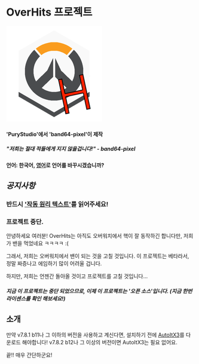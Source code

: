 # OverHits 프로젝트

![OverHits](https://github.com/band64-pixel/OverHits/blob/master/OverHits/Resources/overhits.png)
#### 'PuryStudio'에서 'band64-pixel'이 제작

##### "저희는 절대 적들에게 지지 않을겁니다!" - band64-pixel

#### 언어: 한국어, [영어](https://github.com/band64-pixel/OverHits/blob/master/README.md)로 언어를 바꾸시겠습니까?

## *공지사항*

### 반드시 ['작동 원리 텍스트'](https://github.com/band64-pixel/OverHits/blob/master/HowItWorks.md)를 읽어주세요!

### 프로젝트 중단.
안녕하세요 여러분! OverHits는 아직도 오버워치에서 핵이 잘 동작하긴 합니다만, 저희가 밴을 먹었네요 ㅋㅋㅋㅋ :(

그래서, 저희는 오버워치에서 밴이 되는 것을 고칠 것입니다. 이 프로젝트는 베타라서, 정말 짜증나고 에임하기 많이 어려울 겁니다.

하지만, 저희는 언젠간 돌아올 것이고 프로젝트를 고칠 것입니다...


##### 지금 이 프로젝트는 중단 되었으므로, 이제 이 프로젝트는 '오픈 소스'입니다. (지금 한번 라이센스를 확인 해보세요!)

## 소개

만약 v7.8.1 b11나 그 이하의 버전을 사용하고 계신다면, 설치하기 전에 [AutoItX3](https://www.autoitscript.com/site/autoit/downloads/)를 다운로드 해야합니다! v7.8.2 b12나 그 이상의 버전이면 AutoItX3는 필요 없어요.

끝!! 매우 간단하군요!
